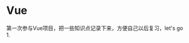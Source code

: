 # Vue
第一次参与Vue项目，把一些知识点记录下来，方便自己以后复习，let's go<br>
1.<style rel="stylesheet/scss" lang="scss" scoped><br>
这句话的意思是vue文件style标签使用scss，scoped表示样式作用于当下的模块，很好的实现了样式私有化的目的<br>
2.@include clearfix;<br>
清除浮动，详见http://www.ruanyifeng.com/blog/2012/11/compass.html<br>
3.mapState 工具函数会将 store 中的 state 映射到局部计算属性中,mapGetters 工具函数会将 store 中的 getter 映射到局部计算属性中,mapActions 工具函数会将 store 中的 dispatch 方法映射到组件的 methods 中,mapMutations 工具函数会将 store 中的 commit 方法映射到组件的 methods 中,详见：http://www.imooc.com/article/14741<br>
4.双向绑定的时候用v-model='',没有:model='';<br>
5.当需要在<input>中利用v-model绑定Vuex store中的state时，一种办法是在<input>中绑定 value，然后侦听input或者change事件，在事件回调中调用action，
  另一种办法是使用带有setter的双向绑定计算属性。第二种办法更加简洁，推荐第二种。https://vuex.vuejs.org/zh-cn/forms.html<br>
6.当需要在组件中获取模板中的某个元素节点时，使用ref属性，方法见CSS3Animaton组件<br>
7.Vue中的计算属性和侦听属性是针对Vue实例上的数据变动的，css中定义的动态样式貌似无法监听？<br>
8.当Vue打包上线的时候，可能会出现资源无法加载的情况，这时需要去检查组件中资源加载路径或设置打包配置文件(config/index.js)<br>
9.绑定img元素的src时，用<img v-bind:src='',更多知识点移步https://www.jianshu.com/p/f82c5ecbd3a5<br>
10.两个具有相同元素的数组==运算符返回false!
 
 
 


NodeJS、npm、cnpm、vue-cli安装配置步骤

1.安装node.js ，一直点击下一步即可。记住安装路径，默认是在C盘，安装完成后打开cmd,输入node -v，npm -v查看是否正常<br>
2.进入node.js安装路径，在nodejs文件夹下新建"node_global"及"node_cache"两个文件夹。<br>
打开cmd,输入<br>
npm config set prefix "C:\Program Files\nodejs\node_global"（换成你电脑上的目录）<br>
npm config set cache "C:\Program Files\nodejs\node_cache"（换成你电脑上的目录）<br>
这样你全局安装的模块就放在了node_global\node_modules文件夹下，可以安装express看下效果<br>
（注意：这里安装完执行require('express')还会报错，请执行下面的操作）<br>
3.系统变量下新建"NODE_PATH"，输入<br>
”C:\Program Files\nodejs\node_global\node_modules“（换成你电脑上的目录）<br>
4.增加用户变量"PATH"：“C:\Program Files\nodejs\node_global\”（换成你电脑上的目录）<br>
5.以上步骤都OK的话，我们可以再次开启cmd命令行，进入node，输入“require('express')”来测试下node的模块全局路径是否配置正确了。正确的话cmd会列出express的相关信息。<br>
6.接下来就可以安装cnpm了。打开cmd,输入<br>
npm install -g cnpm --registry=https://registry.npm.taobao.org<br>
安装完毕后执行cnpm -v查看是否成功。<br>
7.安装vue-cli 	<br>
 cnpm n install vue-cli -g<br>
安装完成后，输入vue -V查看是否成功。<br>
备注：设置环境变量的时候除了在高级系统设置中设置外还可以用cmd 中setx命令，不清楚的百度一下即可。<br>



